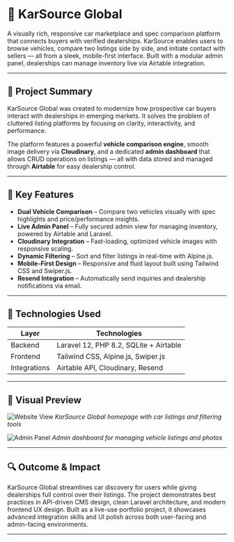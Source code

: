 # 🚗 KarSource Global

A visually rich, responsive car marketplace and spec comparison platform that connects buyers with verified dealerships. KarSource enables users to browse vehicles, compare two listings side by side, and initiate contact with sellers — all from a sleek, mobile-first interface. Built with a modular admin panel, dealerships can manage inventory live via Airtable integration.

---

## 📌 Project Summary

KarSource Global was created to modernize how prospective car buyers interact with dealerships in emerging markets. It solves the problem of cluttered listing platforms by focusing on clarity, interactivity, and performance.

The platform features a powerful **vehicle comparison engine**, smooth image delivery via **Cloudinary**, and a dedicated **admin dashboard** that allows CRUD operations on listings — all with data stored and managed through **Airtable** for easy dealership control.

---

## 🧠 Key Features

- **Dual Vehicle Comparison** – Compare two vehicles visually with spec highlights and price/performance insights.
- **Live Admin Panel** – Fully secured admin view for managing inventory, powered by Airtable and Laravel.
- **Cloudinary Integration** – Fast-loading, optimized vehicle images with responsive scaling.
- **Dynamic Filtering** – Sort and filter listings in real-time with Alpine.js.
- **Mobile-First Design** – Responsive and fluid layout built using Tailwind CSS and Swiper.js.
- **Resend Integration** – Automatically send inquiries and dealership notifications via email.

---

## 🧪 Technologies Used

| Layer | Technologies |
|-------|--------------|
| Backend | Laravel 12, PHP 8.2, SQLite + Airtable |
| Frontend | Tailwind CSS, Alpine.js, Swiper.js |
| Integrations | Airtable API, Cloudinary, Resend |

---

## 📸 Visual Preview

![Website View](https://github.com/user-attachments/assets/dece8dfb-f0b9-4bf9-ac75-d1959bc1a504)
*KarSource Global homepage with car listings and filtering tools*

![Admin Panel](https://github.com/user-attachments/assets/0d2bf407-d495-4cee-a505-057c55d4167e)
*Admin dashboard for managing vehicle listings and photos*

---

## 🔍 Outcome & Impact

KarSource Global streamlines car discovery for users while giving dealerships full control over their listings. The project demonstrates best practices in API-driven CMS design, clean Laravel architecture, and modern frontend UX design. Built as a live-use portfolio project, it showcases advanced integration skills and UI polish across both user-facing and admin-facing environments.

---
